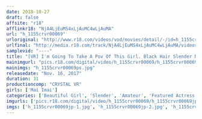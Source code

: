 ```yaml
---
date: 2018-10-27
draft: false
affsite: "r18"
afflinkr18: "NjA4LjEuMS4xLjAuMC4wLjAuMA"
url: "h_1155crvr00069"
urloriginal: "http://www.r18.com/videos/vod/movies/detail/-/id=h_1155crvr00069"
urlfinal: "http://media.r18.com/track/NjA4LjEuMS4xLjAuMC4wLjAuMA/videos/vod/movies/detail/-/id=h_1155crvr00069"
samplevid: "----"
title: "[VR] I'm Going To Take A Pov Of This Girl. Black Hair Slender Mai"
mainimgurl: "pics.r18.com/digital/video/h_1155crvr00069/h_1155crvr00069ps.jpg"
mainimgs: "h_1155crvr00069ps.jpg"
releasedate: "Nov. 16, 2017"
duration: 31
productioncomp: "CRYSTAL VR"
girls: ['Mai Imai']
categories: ['Beautiful Girl', 'Slender', 'Amateur', 'Featured Actress', 'Creampie', 'Fingering', 'Gonzo', 'VR Exclusive']
imgurls: ['pics.r18.com/digital/video/h_1155crvr00069/h_1155crvr00069jp-1.jpg', 'pics.r18.com/digital/video/h_1155crvr00069/h_1155crvr00069jp-2.jpg', 'pics.r18.com/digital/video/h_1155crvr00069/h_1155crvr00069jp-3.jpg', 'pics.r18.com/digital/video/h_1155crvr00069/h_1155crvr00069jp-4.jpg', 'pics.r18.com/digital/video/h_1155crvr00069/h_1155crvr00069jp-5.jpg', 'pics.r18.com/digital/video/h_1155crvr00069/h_1155crvr00069jp-6.jpg', 'pics.r18.com/digital/video/h_1155crvr00069/h_1155crvr00069jp-7.jpg', 'pics.r18.com/digital/video/h_1155crvr00069/h_1155crvr00069jp-8.jpg', 'pics.r18.com/digital/video/h_1155crvr00069/h_1155crvr00069jp-9.jpg', 'pics.r18.com/digital/video/h_1155crvr00069/h_1155crvr00069jp-10.jpg', 'pics.r18.com/digital/video/h_1155crvr00069/h_1155crvr00069jp-11.jpg', 'pics.r18.com/digital/video/h_1155crvr00069/h_1155crvr00069jp-12.jpg', 'pics.r18.com/digital/video/h_1155crvr00069/h_1155crvr00069jp-13.jpg', 'pics.r18.com/digital/video/h_1155crvr00069/h_1155crvr00069jp-14.jpg', 'pics.r18.com/digital/video/h_1155crvr00069/h_1155crvr00069jp-15.jpg', 'pics.r18.com/digital/video/h_1155crvr00069/h_1155crvr00069jp-16.jpg', 'pics.r18.com/digital/video/h_1155crvr00069/h_1155crvr00069jp-17.jpg', 'pics.r18.com/digital/video/h_1155crvr00069/h_1155crvr00069jp-18.jpg', 'pics.r18.com/digital/video/h_1155crvr00069/h_1155crvr00069jp-19.jpg', 'pics.r18.com/digital/video/h_1155crvr00069/h_1155crvr00069jp-20.jpg']
imgs: ['h_1155crvr00069jp-1.jpg', 'h_1155crvr00069jp-2.jpg', 'h_1155crvr00069jp-3.jpg', 'h_1155crvr00069jp-4.jpg', 'h_1155crvr00069jp-5.jpg', 'h_1155crvr00069jp-6.jpg', 'h_1155crvr00069jp-7.jpg', 'h_1155crvr00069jp-8.jpg', 'h_1155crvr00069jp-9.jpg', 'h_1155crvr00069jp-10.jpg', 'h_1155crvr00069jp-11.jpg', 'h_1155crvr00069jp-12.jpg', 'h_1155crvr00069jp-13.jpg', 'h_1155crvr00069jp-14.jpg', 'h_1155crvr00069jp-15.jpg', 'h_1155crvr00069jp-16.jpg', 'h_1155crvr00069jp-17.jpg', 'h_1155crvr00069jp-18.jpg', 'h_1155crvr00069jp-19.jpg', 'h_1155crvr00069jp-20.jpg']
---
```

